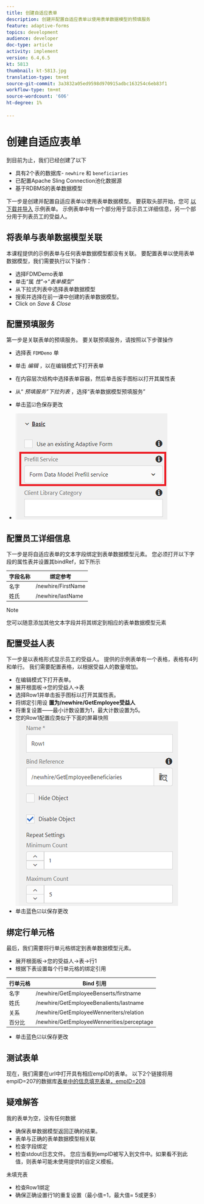 ```yaml
---
title: 创建自适应表单
description: 创建并配置自适应表单以使用表单数据模型的预填服务
feature: adaptive-forms
topics: development
audience: developer
doc-type: article
activity: implement
version: 6.4,6.5
kt: 5813
thumbnail: kt-5813.jpg
translation-type: tm+mt
source-git-commit: 3a3832a05ed9598d970915adbc163254c6eb83f1
workflow-type: tm+mt
source-wordcount: '606'
ht-degree: 1%

---
```



# 创建自适应表单

到目前为止，我们已经创建了以下

* 具有2个表的数据库- `newhire` 和 `beneficiaries`
* 已配置Apache Sling Connection池化数据源
* 基于RDBMS的表单数据模型

下一步是创建并配置自适应表单以使用表单数据模型。  要获取头部开始，您可 [以下载并导入](assets/fdm-demo-af.zip) 示例表单。 示例表单中有一个部分用于显示员工详细信息，另一个部分用于列表员工的受益人。

## 将表单与表单数据模型关联

本课程提供的示例表单与任何表单数据模型都没有关联。 要配置表单以使用表单数据模型，我们需要执行以下操作：

* 选择FDMDemo表单
* 单击“属 _性_”->“_表单模型”_
* 从下拉式列表中选择表单数据模型
* 搜索并选择在前一课中创建的表单数据模型。
* Click on _Save &amp; Close_

## 配置预填服务

第一步是关联表单的预填服务。 要关联预填服务，请按照以下步骤操作

* 选择表 `FDMDemo` 单
* 单击 _编辑_ ，以在编辑模式下打开表单
* 在内容层次结构中选择表单容器，然后单击扳手图标以打开其属性表
* 从“ _预填服务”下拉列表_ ，选择“表单数据模型预填服务”
* 单击蓝☑色保存更改

* ![预填服务](assets/fdm-prefill.png)

## 配置员工详细信息

下一步是将自适应表单的文本字段绑定到表单数据模型元素。 您必须打开以下字段的属性表并设置其bindRef，如下所示


| 字段名称 | 绑定参考 |
|------------|--------------------|
| 名字 | /newhire/FirstName |
| 姓氏 | /newhire/lastName |

>[!NOTE]
>
>您可以随意添加其他文本字段并将其绑定到相应的表单数据模型元素

## 配置受益人表

下一步是以表格形式显示员工的受益人。 提供的示例表单有一个表格，表格有4列和单行。 我们需要配置表格，以根据受益人的数量增加。

* 在编辑模式下打开表单。
* 展开根面板->您的受益人->表
* 选择Row1并单击扳手图标以打开其属性表。
* 将绑定引用设 **置为/newhire/GetEmployee受益人**
* 将重复设置——最小计数设置为1，最大计数设置为5。
* 您的Row1配置应类似于下面的屏幕快照
   ![行配置](assets/configure-row.PNG)
* 单击蓝色☑以保存更改

## 绑定行单元格

最后，我们需要将行单元格绑定到表单数据模型元素。

* 展开根面板->您的受益人->表->行1
* 根据下表设置每个行单元格的绑定引用

| 行单元格 | Bind 引用 |
|------------|----------------------------------------------|
| 名字 | /newhire/GetEmployeeBenserts/firstname |
| 姓氏 | /newhire/GetEmployeeBenalients/lastname |
| 关系 | /newhire/GetEmployeeWenneriters/relation |
| 百分比 | /newhire/GetEmployeeWennerities/perceptage |

* 单击蓝色☑以保存更改

## 测试表单

现在，我们需要在url中打开具有相应empID的表单。 以下2个链接将用empID=207的数据库[表单中的信息填充](http://localhost:4502/content/dam/formsanddocuments/fdmdemo/jcr:content?wcmmode=disabled&amp;empID=207)[表单，empID=208](http://localhost:4502/content/dam/formsanddocuments/fdmdemo/jcr:content?wcmmode=disabled&amp;empID=208)

## 疑难解答

我的表单为空，没有任何数据

* 确保表单数据模型返回正确的结果。
* 表单与正确的表单数据模型相关联
* 检查字段绑定
* 检查stdout日志文件。 您应当看到empID被写入到文件中。如果看不到此值，则表单可能未使用提供的自定义模板。

未填充表

* 检查Row1绑定
* 确保正确设置行1的重复设置（最小值=1，最大值= 5或更多）

